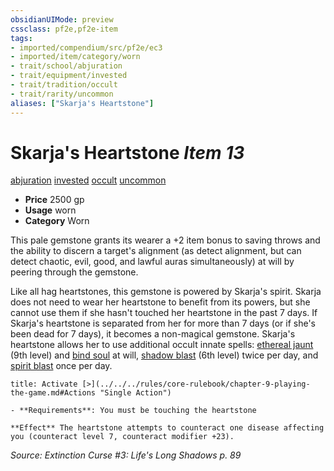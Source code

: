```yaml
---
obsidianUIMode: preview
cssclass: pf2e,pf2e-item
tags:
- imported/compendium/src/pf2e/ec3
- imported/item/category/worn
- trait/school/abjuration
- trait/equipment/invested
- trait/tradition/occult
- trait/rarity/uncommon
aliases: ["Skarja's Heartstone"]
---
```

# Skarja's Heartstone *Item 13*  
[abjuration](abjuration.md)  [invested](invested.md)  [occult](occult.md)  [uncommon](uncommon.md)  

- **Price** 2500 gp
- **Usage** worn
- **Category** Worn

This pale gemstone grants its wearer a +2 item bonus to saving throws and the ability to discern a target's alignment (as detect alignment, but can detect chaotic, evil, good, and lawful auras simultaneously) at will by peering through the gemstone.

Like all hag heartstones, this gemstone is powered by Skarja's spirit. Skarja does not need to wear her heartstone to benefit from its powers, but she cannot use them if she hasn't touched her heartstone in the past 7 days. If Skarja's heartstone is separated from her for more than 7 days (or if she's been dead for 7 days), it becomes a non-magical gemstone. Skarja's heartstone allows her to use additional occult innate spells: [ethereal jaunt](../../spells/ethereal-jaunt.md) (9th level) and [bind soul](../../spells/bind-soul.md) at will, [shadow blast](../../spells/shadow-blast.md) (6th level) twice per day, and [spirit blast](../../spells/spirit-blast.md) once per day.

```ad-embed-ability
title: Activate [>](../../../rules/core-rulebook/chapter-9-playing-the-game.md#Actions "Single Action")

- **Requirements**: You must be touching the heartstone

**Effect** The heartstone attempts to counteract one disease affecting you (counteract level 7, counteract modifier +23).
```

*Source: Extinction Curse #3: Life's Long Shadows p. 89*
